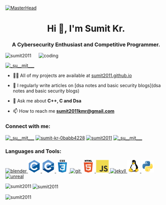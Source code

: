 [![MasterHead](https://mir-s3-cdn-cf.behance.net/project_modules/max_1200/79731568097599.5b50bca477735.jpg)](https://sumit2011.github.io)
<h1 align="center">Hi 👋, I'm Sumit Kr.</h1>
<h3 align="center">A Cybersecurity Enthusiast and Competitive Programmer.</h3>
<img align="right" alt="coding" width="400" src="https://media.tenor.com/rePDfDWO3XoAAAAd/hacking.gif">

<p align="left"> <img src="https://komarev.com/ghpvc/?username=sumit2011&label=Profile%20views&color=0e75b6&style=flat" alt="sumit2011" /> </p>

<p align="left"> <a href="https://twitter.com/_su__mit___" target="blank"><img src="https://img.shields.io/twitter/follow/_su__mit___?logo=twitter&style=for-the-badge" alt="_su__mit___" /></a> </p>

- 👨‍💻 All of my projects are available at [sumit2011.github.io](https://sumit2011.github.io)

- 📝 I regularly write articles on [dsa notes and basic security blogs](dsa notes and basic security blogs)

- 💬 Ask me about **C++, C and Dsa**

- 📫 How to reach me **sumit2011kmr@gmail.com**

<h3 align="left">Connect with me:</h3>
<p align="left">
<a href="https://twitter.com/_su__mit___" target="blank"><img align="center" src="https://raw.githubusercontent.com/rahuldkjain/github-profile-readme-generator/master/src/images/icons/Social/twitter.svg" alt="_su__mit___" height="30" width="40" /></a>
<a href="https://linkedin.com/in/sumit-kr-0babb4228" target="blank"><img align="center" src="https://raw.githubusercontent.com/rahuldkjain/github-profile-readme-generator/master/src/images/icons/Social/linked-in-alt.svg" alt="sumit-kr-0babb4228" height="30" width="40" /></a>
<a href="https://fb.com/sumit2011" target="blank"><img align="center" src="https://raw.githubusercontent.com/rahuldkjain/github-profile-readme-generator/master/src/images/icons/Social/facebook.svg" alt="sumit2011" height="30" width="40" /></a>
<a href="https://instagram.com/_su__mit___" target="blank"><img align="center" src="https://raw.githubusercontent.com/rahuldkjain/github-profile-readme-generator/master/src/images/icons/Social/instagram.svg" alt="_su__mit___" height="60" width="80" /></a>
</p>

<h3 align="left">Languages and Tools:</h3>
<p align="left"> <a href="https://www.blender.org/" target="_blank" rel="noreferrer"> <img src="https://download.blender.org/branding/community/blender_community_badge_white.svg" alt="blender" width="40" height="40"/> </a> <a href="https://www.cprogramming.com/" target="_blank" rel="noreferrer"> <img src="https://raw.githubusercontent.com/devicons/devicon/master/icons/c/c-original.svg" alt="c" width="40" height="40"/> </a> <a href="https://www.w3schools.com/cpp/" target="_blank" rel="noreferrer"> <img src="https://raw.githubusercontent.com/devicons/devicon/master/icons/cplusplus/cplusplus-original.svg" alt="cplusplus" width="40" height="40"/> </a> <a href="https://www.w3schools.com/css/" target="_blank" rel="noreferrer"> <img src="https://raw.githubusercontent.com/devicons/devicon/master/icons/css3/css3-original-wordmark.svg" alt="css3" width="40" height="40"/> </a> <a href="https://git-scm.com/" target="_blank" rel="noreferrer"> <img src="https://www.vectorlogo.zone/logos/git-scm/git-scm-icon.svg" alt="git" width="40" height="40"/> </a> <a href="https://www.w3.org/html/" target="_blank" rel="noreferrer"> <img src="https://raw.githubusercontent.com/devicons/devicon/master/icons/html5/html5-original-wordmark.svg" alt="html5" width="40" height="40"/> </a> <a href="https://developer.mozilla.org/en-US/docs/Web/JavaScript" target="_blank" rel="noreferrer"> <img src="https://raw.githubusercontent.com/devicons/devicon/master/icons/javascript/javascript-original.svg" alt="javascript" width="40" height="40"/> </a> <a href="https://jekyllrb.com/" target="_blank" rel="noreferrer"> <img src="https://www.vectorlogo.zone/logos/jekyllrb/jekyllrb-icon.svg" alt="jekyll" width="40" height="40"/> </a> <a href="https://www.linux.org/" target="_blank" rel="noreferrer"> <img src="https://raw.githubusercontent.com/devicons/devicon/master/icons/linux/linux-original.svg" alt="linux" width="40" height="40"/> </a> <a href="https://www.python.org" target="_blank" rel="noreferrer"> <img src="https://raw.githubusercontent.com/devicons/devicon/master/icons/python/python-original.svg" alt="python" width="40" height="40"/> </a> <a href="https://unrealengine.com/" target="_blank" rel="noreferrer"> <img src="https://raw.githubusercontent.com/kenangundogan/fontisto/036b7eca71aab1bef8e6a0518f7329f13ed62f6b/icons/svg/brand/unreal-engine.svg" alt="unreal" width="40" height="40"/> </a> </p>

<p><img align="left" src="https://github-readme-stats.vercel.app/api/top-langs?username=sumit2011&show_icons=true&locale=en&layout=compact" alt="sumit2011" /></p>

<p>&nbsp;<img align="center" src="https://github-readme-stats.vercel.app/api?username=sumit2011&show_icons=true&locale=en" alt="sumit2011" /></p>

<p><img align="center" src="https://github-readme-streak-stats.herokuapp.com/?user=sumit2011&" alt="sumit2011" /></p>

